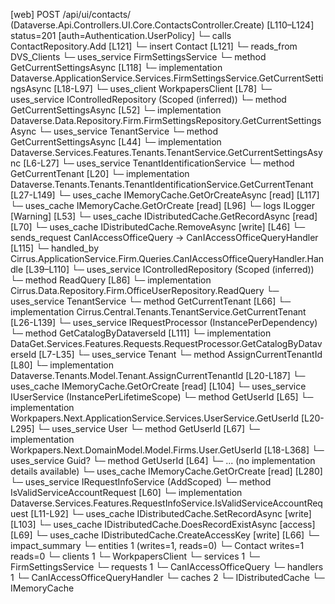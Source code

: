[web] POST /api/ui/contacts/  (Dataverse.Api.Controllers.UI.Core.ContactsController.Create)  [L110–L124] status=201 [auth=Authentication.UserPolicy]
  └─ calls ContactRepository.Add [L121]
  └─ insert Contact [L121]
    └─ reads_from DVS_Clients
  └─ uses_service FirmSettingsService
    └─ method GetCurrentSettingsAsync [L118]
      └─ implementation Dataverse.ApplicationService.Services.FirmSettingsService.GetCurrentSettingsAsync [L18-L97]
        └─ uses_client WorkpapersClient [L78]
        └─ uses_service IControlledRepository<FirmSettings> (Scoped (inferred))
          └─ method GetCurrentSettingsAsync [L52]
            └─ implementation Dataverse.Data.Repository.Firm.FirmSettingsRepository.GetCurrentSettingsAsync
        └─ uses_service TenantService
          └─ method GetCurrentSettingsAsync [L44]
            └─ implementation Dataverse.Services.Features.Tenants.TenantService.GetCurrentSettingsAsync [L6-L27]
              └─ uses_service TenantIdentificationService
                └─ method GetCurrentTenant [L20]
                  └─ implementation Dataverse.Tenants.Tenants.TenantIdentificationService.GetCurrentTenant [L27-L149]
                    └─ uses_cache IMemoryCache.GetOrCreateAsync [read] [L117]
                    └─ uses_cache IMemoryCache.GetOrCreate [read] [L96]
                    └─ logs ILogger<ITenantIdentificationService> [Warning] [L53]
        └─ uses_cache IDistributedCache.GetRecordAsync [read] [L70]
        └─ uses_cache IDistributedCache.RemoveAsync [write] [L46]
  └─ sends_request CanIAccessOfficeQuery -> CanIAccessOfficeQueryHandler [L115]
    └─ handled_by Cirrus.ApplicationService.Firm.Queries.CanIAccessOfficeQueryHandler.Handle [L39–L110]
      └─ uses_service IControlledRepository<OfficeUser> (Scoped (inferred))
        └─ method ReadQuery [L86]
          └─ implementation Cirrus.Data.Repository.Firm.OfficeUserRepository.ReadQuery
      └─ uses_service TenantService
        └─ method GetCurrentTenant [L66]
          └─ implementation Cirrus.Central.Tenants.TenantService.GetCurrentTenant [L26-L139]
            └─ uses_service IRequestProcessor (InstancePerDependency)
              └─ method GetCatalogByDataverseId [L111]
                └─ implementation DataGet.Services.Features.Requests.RequestProcessor.GetCatalogByDataverseId [L7-L35]
            └─ uses_service Tenant
              └─ method AssignCurrentTenantId [L80]
                └─ implementation Dataverse.Tenants.Model.Tenant.AssignCurrentTenantId [L20-L187]
            └─ uses_cache IMemoryCache.GetOrCreate [read] [L104]
      └─ uses_service IUserService (InstancePerLifetimeScope)
        └─ method GetUserId [L65]
          └─ implementation Workpapers.Next.ApplicationService.Services.UserService.GetUserId [L20-L295]
            └─ uses_service User
              └─ method GetUserId [L67]
                └─ implementation Workpapers.Next.DomainModel.Model.Firms.User.GetUserId [L18-L368]
            └─ uses_service Guid?
              └─ method GetUserId [L64]
                └─ ... (no implementation details available)
            └─ uses_cache IMemoryCache.GetOrCreate [read] [L280]
      └─ uses_service IRequestInfoService (AddScoped)
        └─ method IsValidServiceAccountRequest [L60]
          └─ implementation Dataverse.Services.Features.RequestInfoService.IsValidServiceAccountRequest [L11-L92]
      └─ uses_cache IDistributedCache.SetRecordAsync [write] [L103]
      └─ uses_cache IDistributedCache.DoesRecordExistAsync [access] [L69]
      └─ uses_cache IDistributedCache.CreateAccessKey [write] [L66]
  └─ impact_summary
    └─ entities 1 (writes=1, reads=0)
      └─ Contact writes=1 reads=0
    └─ clients 1
      └─ WorkpapersClient
    └─ services 1
      └─ FirmSettingsService
    └─ requests 1
      └─ CanIAccessOfficeQuery
    └─ handlers 1
      └─ CanIAccessOfficeQueryHandler
    └─ caches 2
      └─ IDistributedCache
      └─ IMemoryCache

